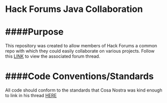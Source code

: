Hack Forums Java Collaboration
=======

####Purpose
=======
This repository was created to allow members of Hack Forums a common repo with which they could easily collaborate on various projects. Follow this [LINK](http://www.hackforums.net/showthread.php?tid=4394107) to view the associated forum thread.

####Code Conventions/Standards
=======
All code should conform to the standards that Cosa Nostra was kind enough to link in his thread [HERE](http://www.hackforums.net/showthread.php?tid=4340046)
